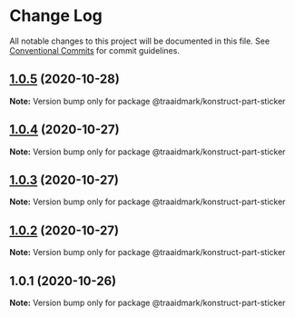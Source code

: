 # Change Log

All notable changes to this project will be documented in this file.
See [Conventional Commits](https://conventionalcommits.org) for commit guidelines.

## [1.0.5](https://github.com/traaidmark/konstruct/compare/@traaidmark/konstruct-part-sticker@1.0.4...@traaidmark/konstruct-part-sticker@1.0.5) (2020-10-28)

**Note:** Version bump only for package @traaidmark/konstruct-part-sticker





## [1.0.4](https://github.com/traaidmark/konstruct/compare/@traaidmark/konstruct-part-sticker@1.0.3...@traaidmark/konstruct-part-sticker@1.0.4) (2020-10-27)

**Note:** Version bump only for package @traaidmark/konstruct-part-sticker





## [1.0.3](https://github.com/traaidmark/konstruct/compare/@traaidmark/konstruct-part-sticker@1.0.2...@traaidmark/konstruct-part-sticker@1.0.3) (2020-10-27)

**Note:** Version bump only for package @traaidmark/konstruct-part-sticker





## [1.0.2](https://github.com/traaidmark/konstruct/compare/@traaidmark/konstruct-part-sticker@1.0.1...@traaidmark/konstruct-part-sticker@1.0.2) (2020-10-27)

**Note:** Version bump only for package @traaidmark/konstruct-part-sticker





## 1.0.1 (2020-10-26)

**Note:** Version bump only for package @traaidmark/konstruct-part-sticker
